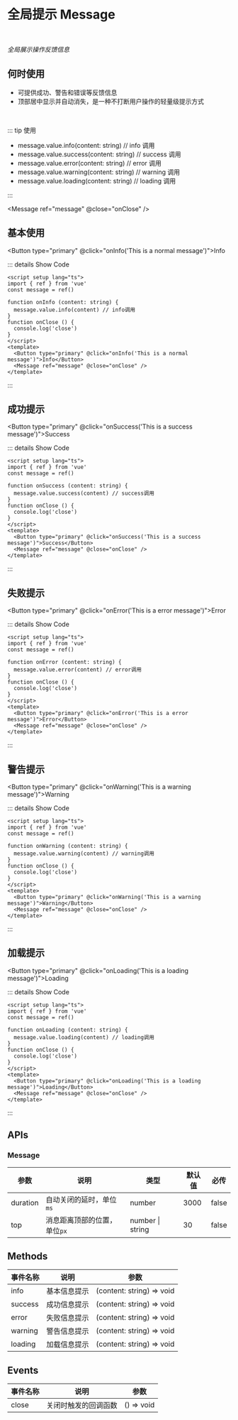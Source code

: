 # 全局提示 Message

<BackTop />
<Watermark fullscreen content="Vue Amazing UI" />

<br/>

*全局展示操作反馈信息*

## 何时使用

- 可提供成功、警告和错误等反馈信息
- 顶部居中显示并自动消失，是一种不打断用户操作的轻量级提示方式

<br/>

::: tip 使用

- message.value.info(content: string) // info 调用
- message.value.success(content: string) // success 调用
- message.value.error(content: string) // error 调用
- message.value.warning(content: string) // warning 调用
- message.value.loading(content: string) // loading 调用

:::

<script setup lang="ts">
import { ref } from 'vue'
const message = ref()

function onInfo (content: string) {
  message.value.info(content) // info调用
}
function onSuccess (content: string) {
  message.value.success(content) // success调用
}
function onError (content: string) {
  message.value.error(content) // error调用
}
function onWarning (content: string) {
  message.value.warning(content) // warning调用
}
function onLoading (content: string) {
  message.value.loading(content) // loading调用
}
function onClose () {
  console.log('close')
}
</script>

<Message ref="message" @close="onClose" />

## 基本使用

<Button type="primary" @click="onInfo('This is a normal message')">Info</Button>

::: details Show Code

```vue
<script setup lang="ts">
import { ref } from 'vue'
const message = ref()

function onInfo (content: string) {
  message.value.info(content) // info调用
}
function onClose () {
  console.log('close')
}
</script>
<template>
  <Button type="primary" @click="onInfo('This is a normal message')">Info</Button>
  <Message ref="message" @close="onClose" />
</template>
```

:::

## 成功提示

<Button type="primary" @click="onSuccess('This is a success message')">Success</Button>

::: details Show Code

```vue
<script setup lang="ts">
import { ref } from 'vue'
const message = ref()

function onSuccess (content: string) {
  message.value.success(content) // success调用
}
function onClose () {
  console.log('close')
}
</script>
<template>
  <Button type="primary" @click="onSuccess('This is a success message')">Success</Button>
  <Message ref="message" @close="onClose" />
</template>
```

:::

## 失败提示

<Button type="primary" @click="onError('This is a error message')">Error</Button>

::: details Show Code

```vue
<script setup lang="ts">
import { ref } from 'vue'
const message = ref()

function onError (content: string) {
  message.value.error(content) // error调用
}
function onClose () {
  console.log('close')
}
</script>
<template>
  <Button type="primary" @click="onError('This is a error message')">Error</Button>
  <Message ref="message" @close="onClose" />
</template>
```

:::

## 警告提示

<Button type="primary" @click="onWarning('This is a warning message')">Warning</Button>

::: details Show Code

```vue
<script setup lang="ts">
import { ref } from 'vue'
const message = ref()

function onWarning (content: string) {
  message.value.warning(content) // warning调用
}
function onClose () {
  console.log('close')
}
</script>
<template>
  <Button type="primary" @click="onWarning('This is a warning message')">Warning</Button>
  <Message ref="message" @close="onClose" />
</template>
```

:::

## 加载提示

<Button type="primary" @click="onLoading('This is a loading message')">Loading</Button>

::: details Show Code

```vue
<script setup lang="ts">
import { ref } from 'vue'
const message = ref()

function onLoading (content: string) {
  message.value.loading(content) // loading调用
}
function onClose () {
  console.log('close')
}
</script>
<template>
  <Button type="primary" @click="onLoading('This is a loading message')">Loading</Button>
  <Message ref="message" @close="onClose" />
</template>
```

:::

## APIs

### Message

参数 | 说明 | 类型 | 默认值 | 必传
-- | -- | -- | -- | --
duration | 自动关闭的延时，单位`ms` | number | 3000 | false
top | 消息距离顶部的位置，单位`px` | number &#124; string | 30 | false

## Methods

事件名称 | 说明 | 参数
-- | -- | --
info | 基本信息提示 | (content: string) => void
success | 成功信息提示 | (content: string) => void
error | 失败信息提示 | (content: string) => void
warning | 警告信息提示 | (content: string) => void
loading | 加载信息提示 | (content: string) => void

## Events

事件名称 | 说明 | 参数
-- | -- | --
close | 关闭时触发的回调函数 | () => void
